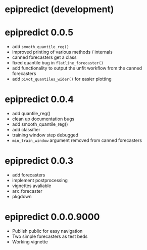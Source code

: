 # epipredict (development)

# epipredict 0.0.5

* add `smooth_quantile_reg()`
* improved printing of various methods / internals
* canned forecasters get a class
* fixed quantile bug in `flatline_forecaster()`
* add functionality to output the unfit workflow from the canned forecasters
* add `pivot_quantiles_wider()` for easier plotting


# epipredict 0.0.4

* add quantile_reg()
* clean up documentation bugs
* add smooth_quantile_reg()
* add classifier
* training window step debugged
* `min_train_window` argument removed from canned forecasters

# epipredict 0.0.3

* add forecasters
* implement postprocessing
* vignettes avaliable
* arx_forecaster
* pkgdown

# epipredict 0.0.0.9000

* Publish public for easy navigation
* Two simple forecasters as test beds
* Working vignette

